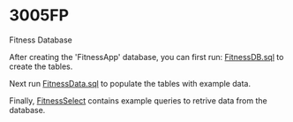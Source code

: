 # 3005FP
Fitness Database

After creating the 'FitnessApp' database, you can first run: [FitnessDB.sql](https://github.com/RiOlson/3005FP/blob/main/SQL/FitnessDB.sql) to create the tables.

Next run [FitnessData.sql](https://github.com/RiOlson/3005FP/blob/main/SQL/FitnessData.sql) to populate the tables with example data.

Finally, [FitnessSelect](https://github.com/RiOlson/3005FP/blob/main/SQL/FitnessSelect.sql) contains example queries to retrive data from the database.
